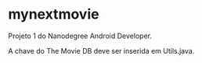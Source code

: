 # mynextmovie

Projeto 1 do Nanodegree Android Developer.

A chave do The Movie DB deve ser inserida em Utils.java.
